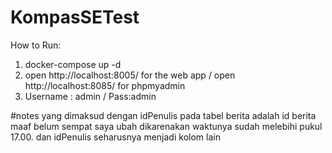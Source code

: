 # KompasSETest

How to Run:
1. docker-compose up -d
2. open http://localhost:8005/ for the web app / open http://localhost:8085/ for phpmyadmin
3. Username : admin / Pass:admin

#notes
yang dimaksud dengan idPenulis pada tabel berita adalah id berita
maaf belum sempat saya ubah dikarenakan waktunya sudah melebihi pukul 17.00.
dan idPenulis seharusnya menjadi kolom lain
